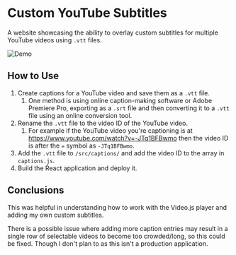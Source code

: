 # Custom YouTube Subtitles

A website showcasing the ability to overlay custom subtitles for multiple YouTube videos using `.vtt` files.

![Demo](demo.gif)

## How to Use

1. Create captions for a YouTube video and save them as a `.vtt` file.
   1. One method is using online caption-making software or Adobe Premiere Pro, exporting as a `.srt` file and then converting it to a `.vtt` file using an online conversion tool.
2. Rename the `.vtt` file to the video ID of the YouTube video.
   1. For example if the YouTube video you're captioning is at https://www.youtube.com/watch?v=-JTq1BFBwmo then the video ID is after the `=` symbol as `-JTq1BFBwmo`.
3. Add the `.vtt` file to `/src/captions/` and add the video ID to the array in `captions.js`.
4. Build the React application and deploy it.

## Conclusions

This was helpful in understanding how to work with the Video.js player and adding my own custom subtitles.

There is a possible issue where adding more caption entries may result in a single row of selectable videos to become too crowded/long, so this could be fixed. Though I don't plan to as this isn't a production application.
